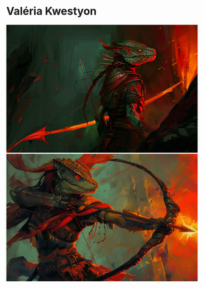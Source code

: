 # Valéria Kwestyon
![Valéria](../../../_images/valeria_kwestyon.png)
![Valéria](../../../_images/valeria_kwestyon2.png)